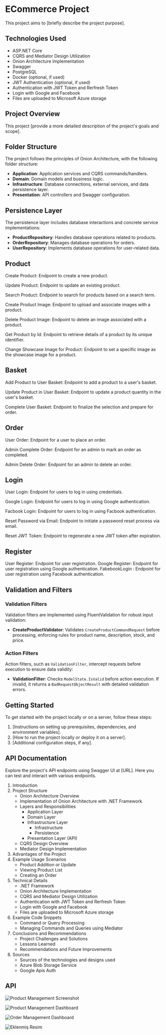 


# ECommerce Project

This project aims to [briefly describe the project purpose].

## Technologies Used

- ASP.NET Core
- CQRS and Mediator Design Utilization
- Onion Architecture Implementation
- Swagger
- PostgreSQL
- Docker (optional, if used)
- JWT Authentication (optional, if used)
- Authentication with JWT Token and Rerfresh Token
- Login with Google and Facebook
- Files are uploaded to Microsoft Azure storage

## Project Overview

This project [provide a more detailed description of the project's goals and scope].

## Folder Structure

The project follows the principles of Onion Architecture, with the following folder structure:

- **Application**: Application services and CQRS commands/handlers.
- **Domain**: Domain models and business logic.
- **Infrastructure**: Database connections, external services, and data persistence layer.
- **Presentation**: API controllers and Swagger configuration.

## Persistence Layer

The persistence layer includes database interactions and concrete service implementations:

- **ProductRepository**: Handles database operations related to products.
- **OrderRepository**: Manages database operations for orders.
- **UserRepository**: Implements database operations for user-related data.

## Product

Create Product: Endpoint to create a new product.

Update Product: Endpoint to update an existing product.

Search Product: Endpoint to search for products based on a search term.

Create Product Image: Endpoint to upload and associate images with a product.

Delete Product Image: Endpoint to delete an image associated with a product.

Get Product by Id: Endpoint to retrieve details of a product by its unique identifier.

Change Showcase Image for Product: Endpoint to set a specific image as the showcase image for a product.

## Basket

Add Product to User Basket: Endpoint to add a product to a user's basket.

Update Product in User Basket: Endpoint to update a product quantity in the user's basket.

Complete User Basket: Endpoint to finalize the selection and prepare for order.

## Order 

User Order: Endpoint for a user to place an order.

Admin Complete Order: Endpoint for an admin to mark an order as completed.

Admin Delete Order: Endpoint for an admin to delete an order.

## Login


User Login: Endpoint for users to log in using credentials.

Google Login: Endpoint for users to log in using Google authentication.

Facbook Login: Endpoint for users to log in using Facbook authentication.

Reset Password via Email: Endpoint to initiate a password reset process via email.

Reset JWT Token: Endpoint to regenerate a new JWT token after expiration.

## Register

User Register: Endpoint for user registration.
Google Register: Endpoint for user registration using Google authentication.
FabebookLogin :  Endpoint for user registration using Facebook authentication.


## Validation and Filters

### Validation Filters

Validation filters are implemented using FluentValidation for robust input validation:

- **CreateProductValidator**: Validates `CreateProductCommandRequest` before processing, enforcing rules for product name, description, stock, and price.

### Action Filters

Action filters, such as `ValidationFilter`, intercept requests before execution to ensure data validity:

- **ValidationFilter**: Checks `ModelState.IsValid` before action execution. If invalid, it returns a `BadRequestObjectResult` with detailed validation errors.

## Getting Started

To get started with the project locally or on a server, follow these steps:
1. [Instructions on setting up prerequisites, dependencies, and environment variables].
2. [How to run the project locally or deploy it on a server].
3. [Additional configuration steps, if any].

## API Documentation

Explore the project's API endpoints using Swagger UI at [URL]. Here you can test and interact with various endpoints.

1. Introduction
2. Project Structure
   - Onion Architecture Overview
   - Implementation of Onion Architecture with .NET Framework
   - Layers and Responsibilities
     - Application Layer
     - Domain Layer
     - Infrastructure Layer
       - Infrastructure
       - Persistence
     - Presentation Layer (API)
   - CQRS Design Overview
   - Mediator Design Implementation
3. Advantages of the Project
4. Example Usage Scenarios
   - Product Addition or Update
   - Viewing Product List
   - Creating an Order
5. Technical Details
   - .NET Framework 
   - Onion Architecture Implementation
   - CQRS and Mediator Design Utilization
   - Authentication with JWT Token and Rerfresh Token
   - Login with Google and Facebook
   - Files are uploaded to Microsoft Azure storage
6. Example Code Snippets
   - Command or Query Processing
   - Managing Commands and Queries using Mediator
7. Conclusions and Recommendations
   - Project Challenges and Solutions
   - Lessons Learned
   - Recommendations and Future Improvements
8. Sources
   - Sources of the technologies and designs used
   - Azure Blob Storage Service
   - Google Apis Auth



## API
![Product Management Screenshot](https://i.imgur.com/mdfNnYJ.png)

![Product Management Dashboard](https://i.imgur.com/ZXVLt7w.png)

![Order Management Dashboard](https://i.imgur.com/pgtRdB5.png)

![Eklenmiş Resim](https://i.imgur.com/wivCm9O.png)
